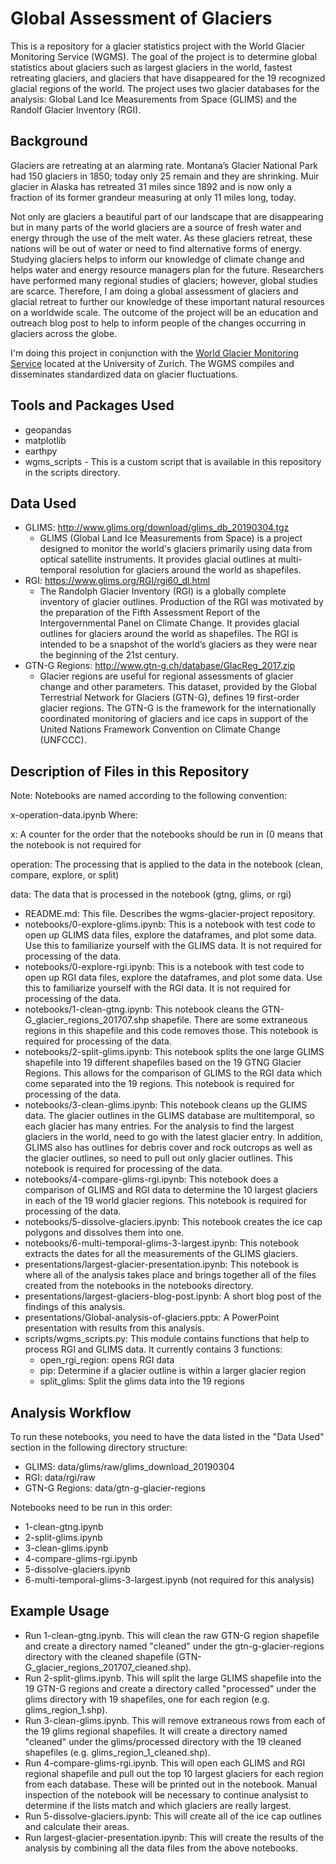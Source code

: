 # Global Assessment of Glaciers
This is a repository for a glacier statistics project with the World Glacier Monitoring Service (WGMS). The goal of the project is to determine global statistics about glaciers such as largest glaciers in the world, fastest retreating glaciers, and glaciers that have disappeared for the 19 recognized glacial regions of the world. The project uses two glacier databases for the analysis: Global Land Ice Measurements from Space (GLIMS) and the Randolf Glacier Inventory (RGI).

## Background
Glaciers are retreating at an alarming rate. Montana’s Glacier National Park had 150 glaciers in 1850; today only 25 remain and they are shrinking. Muir glacier in Alaska has retreated 31 miles since 1892 and is now only a fraction of its former grandeur measuring at only 11 miles long, today.

Not only are glaciers a beautiful part of our landscape that are disappearing but in many parts of the world glaciers are a source of fresh water and energy through the use of the melt water. As these glaciers retreat, these nations will be out of water or need to find alternative forms of energy. Studying glaciers helps to inform our knowledge of climate change and helps water and energy resource managers plan for the future. Researchers have performed many regional studies of glaciers; however, global studies are scarce. Therefore, I am doing a global assessment of glaciers and glacial retreat to further our knowledge of these important natural resources on a worldwide scale. The outcome of the project will be an education and outreach blog post to help to inform people of the changes occurring in glaciers across the globe.

I'm doing this project in conjunction with the [World Glacier Monitoring Service](https://wgms.ch/) located at the University of Zurich. The WGMS compiles and disseminates standardized data on glacier fluctuations.

## Tools and Packages Used

* geopandas
* matplotlib
* earthpy
* wgms_scripts - This is a custom script that is available in this repository in the scripts directory.

## Data Used

* GLIMS: http://www.glims.org/download/glims_db_20190304.tgz
  * GLIMS (Global Land Ice Measurements from Space) is a project designed to monitor the world's glaciers primarily using data from optical satellite instruments. It provides glacial outlines at multi-temporal resolution for glaciers around the world as shapefiles.
* RGI: https://www.glims.org/RGI/rgi60_dl.html
  * The Randolph Glacier Inventory (RGI) is a globally complete inventory of glacier outlines. Production of the RGI was motivated
by the preparation of the Fifth Assessment Report of the Intergovernmental Panel on Climate Change. It provides glacial outlines for glaciers around the world as shapefiles. The RGI is intended to be a snapshot of the world’s glaciers as they were near the beginning of the 21st century.
* GTN-G Regions: http://www.gtn-g.ch/database/GlacReg_2017.zip
  * Glacier regions are useful for regional assessments of glacier change and other parameters. This dataset, provided by the Global Terrestrial Network for Glaciers (GTN-G), defines 19 first-order glacier regions. The GTN-G is the framework for the internationally coordinated monitoring of glaciers and ice caps in support of the United Nations Framework Convention on Climate Change (UNFCCC).

## Description of Files in this Repository
Note: Notebooks are named according to the following convention:

x-operation-data.ipynb
Where:

x: A counter for the order that the notebooks should be run in (0 means that the notebook is not required for

operation: The processing that is applied to the data in the notebook (clean, compare, explore, or split)

data: The data that is processed in the notebook (gtng, glims, or rgi)

* README.md: This file. Describes the wgms-glacier-project repository.
* notebooks/0-explore-glims.ipynb: This is a notebook with test code to open up GLIMS data files, explore the dataframes, and plot some data. Use this to familiarize yourself with the GLIMS data. It is not required for processing of the data.
* notebooks/0-explore-rgi.ipynb: This is a notebook with test code to open up RGI data files, explore the dataframes, and plot some data. Use this to familiarize yourself with the RGI data. It is not required for processing of the data.
* notebooks/1-clean-gtng.ipynb: This notebook cleans the GTN-G_glacier_regions_201707.shp shapefile. There are some extraneous regions in this shapefile and this code removes those. This notebook is required for processing of the data.
* notebooks/2-split-glims.ipynb: This notebook splits the one large GLIMS shapefile into 19 different shapefiles based on the 19 GTNG Glacier Regions. This allows for the comparison of GLIMS to the RGI data which come separated into the 19 regions. This notebook is required for processing of the data.
* notebooks/3-clean-glims.ipynb: This notebook cleans up the GLIMS data. The glacier outlines in the GLIMS database are multitemporal, so each glacier has many entries. For the analysis to find the largest glaciers in the world, need to go with the latest glacier entry. In addition, GLIMS also has outlines for debris cover and rock outcrops as well as the glacier outlines, so need to pull out only glacier outlines. This notebook is required for processing of the data.
* notebooks/4-compare-glims-rgi.ipynb: This notebook does a comparison of GLIMS and RGI data to determine the 10 largest glaciers in each of the 19 world glacier regions. This notebook is required for processing of the data.
* notebooks/5-dissolve-glaciers.ipynb: This notebook creates the ice cap polygons and dissolves them into one.
* notebooks/6-multi-temporal-glims-3-largest.ipynb: This notebook extracts the dates for all the measurements of the GLIMS glaciers.
* presentations/largest-glacier-presentation.ipynb: This notebook is where all of the analysis takes place and brings together all of the files created from the notebooks in the notebooks directory.
* presentations/largest-glaciers-blog-post.ipynb: A short blog post of the findings of this analysis.
* presentations/Global-analysis-of-glaciers.pptx: A PowerPoint presentation with results from this analysis.
* scripts/wgms_scripts.py: This module contains functions that help to process RGI and GLIMS data.
It currently contains 3 functions:
   * open_rgi_region: opens RGI data
   * pip: Determine if a glacier outline is within a larger glacier region
   * split_glims: Split the glims data into the 19 regions

## Analysis Workflow

To run these notebooks, you need to have the data listed in the "Data Used" section in the following directory structure:
* GLIMS: data/glims/raw/glims_download_20190304
* RGI: data/rgi/raw
* GTN-G Regions: data/gtn-g-glacier-regions

Notebooks need to be run in this order:
* 1-clean-gtng.ipynb
* 2-split-glims.ipynb
* 3-clean-glims.ipynb
* 4-compare-glims-rgi.ipynb
* 5-dissolve-glaciers.ipynb
* 6-multi-temporal-glims-3-largest.ipynb (not required for this analysis)

## Example Usage

* Run 1-clean-gtng.ipynb. This will clean the raw GTN-G region shapefile and create a directory named "cleaned" under the gtn-g-glacier-regions directory with the cleaned shapefile (GTN-G_glacier_regions_201707_cleaned.shp).
* Run 2-split-glims.ipynb. This will split the large GLIMS shapefile into the 19 GTN-G regions and create a directory called "processed" under the glims directory with 19 shapefiles, one for each region (e.g. glims_region_1.shp).
* Run 3-clean-glims.ipynb. This will remove extraneous rows from each of the 19 glims regional shapefiles. It will create a directory named "cleaned" under the glims/processed directory with the 19 cleaned shapefiles (e.g. glims_region_1_cleaned.shp).
* Run 4-compare-glims-rgi.ipynb. This will open each GLIMS and RGI regional shapefile and pull out the top 10 largest glaciers for each region from each database. These will be printed out in the notebook. Manual inspection of the notebook will be necessary to continue analysist to determine if the lists match and which glaciers are really largest.
* Run 5-dissolve-glaciers.ipynb: This will create all of the ice cap outlines and calculate their areas.
* Run largest-glacier-presentation.ipynb: This will create the results of the analysis by combining all the data files from the above notebooks.
